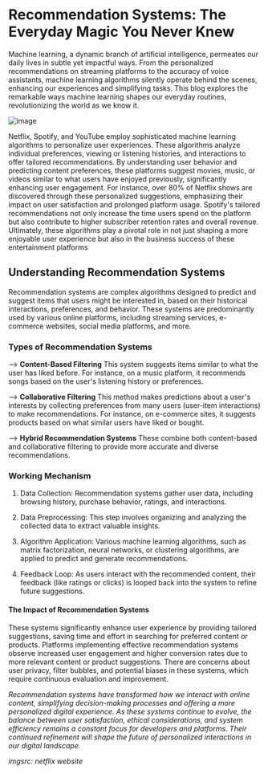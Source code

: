 # Recommendation Systems: The Everyday Magic You Never Knew
Machine learning, a dynamic branch of artificial intelligence, permeates our daily lives in subtle yet impactful ways. From the personalized recommendations on streaming platforms to the accuracy of voice assistants, machine learning algorithms silently operate behind the scenes, enhancing our experiences and simplifying tasks. This blog explores the remarkable ways machine learning shapes our everyday routines, revolutionizing the world as we know it.

![image](https://github.com/HakunaMataataa/hakunamatata.github.io/assets/121471045/29eebc90-6dfc-499f-a090-05be84bb1389)

Netflix, Spotify, and YouTube employ sophisticated machine learning algorithms to personalize user experiences. These algorithms analyze individual preferences, viewing or listening histories, and interactions to offer tailored recommendations. By understanding user behavior and predicting content preferences, these platforms suggest movies, music, or videos similar to what users have enjoyed previously, significantly enhancing user engagement. For instance, over 80% of Netflix shows are discovered through these personalized suggestions, emphasizing their impact on user satisfaction and prolonged platform usage. Spotify's tailored recommendations not only increase the time users spend on the platform but also contribute to higher subscriber retention rates and overall revenue. Ultimately, these algorithms play a pivotal role in not just shaping a more enjoyable user experience but also in the business success of these entertainment platforms

## Understanding Recommendation Systems

Recommendation systems are complex algorithms designed to predict and suggest items that users might be interested in, based on their historical interactions, preferences, and behavior. These systems are predominantly used by various online platforms, including streaming services, e-commerce websites, social media platforms, and more.

### Types of Recommendation Systems

--> **Content-Based Filtering**
This system suggests items similar to what the user has liked before. For instance, on a music platform, it recommends songs based on the user's listening history or preferences.

--> **Collaborative Filtering**
This method makes predictions about a user's interests by collecting preferences from many users (user-item interactions) to make recommendations. For instance, on e-commerce sites, it suggests products based on what similar users have liked or bought.

--> **Hybrid Recommendation Systems**
These combine both content-based and collaborative filtering to provide more accurate and diverse recommendations.

### Working Mechanism

1. Data Collection: Recommendation systems gather user data, including browsing history, purchase behavior, ratings, and interactions.

2. Data Preprocessing: This step involves organizing and analyzing the collected data to extract valuable insights.

3. Algorithm Application: Various machine learning algorithms, such as matrix factorization, neural networks, or clustering algorithms, are applied to predict and generate recommendations.

4. Feedback Loop: As users interact with the recommended content, their feedback (like ratings or clicks) is looped back into the system to refine future suggestions.

#### The Impact of Recommendation Systems

These systems significantly enhance user experience by providing tailored suggestions, saving time and effort in searching for preferred content or products. Platforms implementing effective recommendation systems observe increased user engagement and higher conversion rates due to more relevant content or product suggestions. There are concerns about user privacy, filter bubbles, and potential biases in these systems, which require continuous evaluation and improvement.

_Recommendation systems have transformed how we interact with online content, simplifying decision-making processes and offering a more personalized digital experience. As these systems continue to evolve, the balance between user satisfaction, ethical considerations, and system efficiency remains a constant focus for developers and platforms. Their continued refinement will shape the future of personalized interactions in our digital landscape._

_imgsrc: netflix website_
